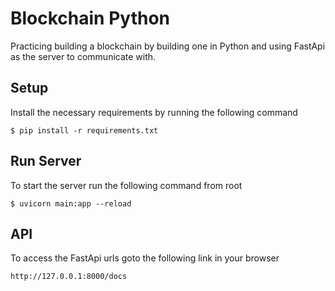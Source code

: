 # Blockchain Python
Practicing building a blockchain by building one in Python and using FastApi as the server to communicate with.

## Setup
Install the necessary requirements by running the following command  
```
$ pip install -r requirements.txt
```

## Run Server
To start the server run the following command from root  

```
$ uvicorn main:app --reload
```

## API
To access the FastApi urls goto the following link in your browser

```
http://127.0.0.1:8000/docs
```
